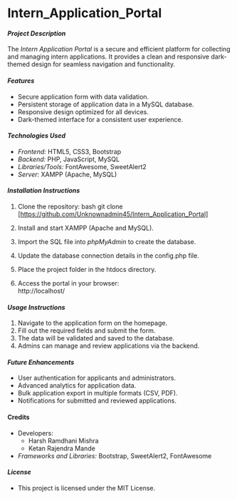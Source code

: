 # Intern_Application_Portal

#### *Project Description*
The *Intern Application Portal* is a secure and efficient platform for collecting and managing intern applications. It provides a clean and responsive dark-themed design for seamless navigation and functionality.

#### *Features*
- Secure application form with data validation.  
- Persistent storage of application data in a MySQL database.  
- Responsive design optimized for all devices.  
- Dark-themed interface for a consistent user experience.  

#### *Technologies Used*
- *Frontend:* HTML5, CSS3, Bootstrap  
- *Backend:* PHP, JavaScript, MySQL  
- *Libraries/Tools:* FontAwesome, SweetAlert2  
- *Server:* XAMPP (Apache, MySQL)

#### *Installation Instructions*
1. Clone the repository:
   bash
   git clone [https://github.com/Unknownadmin45/Intern_Application_Portal]
   
2. Install and start XAMPP (Apache and MySQL).  
3. Import the SQL file into *phpMyAdmin* to create the database.  
4. Update the database connection details in the config.php file.  
5. Place the project folder in the htdocs directory.  
6. Access the portal in your browser:  
   http://localhost/<project-folder>  

#### *Usage Instructions*
1. Navigate to the application form on the homepage.  
2. Fill out the required fields and submit the form.  
3. The data will be validated and saved to the database.  
4. Admins can manage and review applications via the backend.

#### *Future Enhancements*
- User authentication for applicants and administrators.  
- Advanced analytics for application data.  
- Bulk application export in multiple formats (CSV, PDF).  
- Notifications for submitted and reviewed applications.  

#### Credits
- Developers:
  - Harsh Ramdhani Mishra  
  - Ketan Rajendra Mande  
- *Frameworks and Libraries:* Bootstrap, SweetAlert2, FontAwesome

#### *License*
- This project is licensed under the MIT License.

